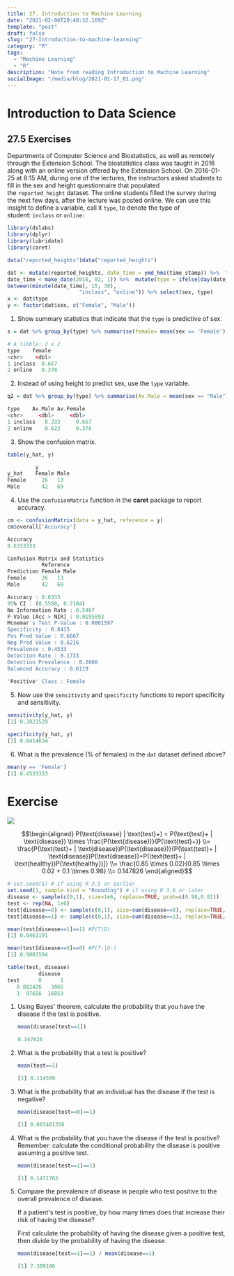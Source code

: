 ```yaml
---
title: 27. Introduction to Machine Learning
date: "2021-02-06T20:40:32.169Z"
template: "post"
draft: false
slug: "27-Introduction-to-machine-learning"
category: "R"
tags:
  - "Machine Learning"
  - "R"
description: "Note from reading Introduction to Machine Learning"
socialImage: "/media/blog/2021-01-17_01.png"
---
```



# Introduction to Data Science

## 27.5 Exercises

Departments of Computer Science and Biostatistics, as well as remotely through the Extension School. The biostatistics class was taught in 2016 along with an online version offered by the Extension School. On 2016-01-25 at 8:15 AM, during one of the lectures, the instructors asked students to fill in the sex and height questionnaire that populated the `reported_height` dataset. The online students filled the survey during the next few days, after the lecture was posted online. We can use this insight to define a variable, call it `type`, to denote the type of student: `inclass` or `online`:

```r
library(dslabs)
library(dplyr)
library(lubridate)
library(caret)

data("reported_heights")data("reported_heights")

dat <- mutate(reported_heights, date_time = ymd_hms(time_stamp)) %>%  filter(date_time >= make_date(2016, 01, 25) &            
date_time < make_date(2016, 02, 1)) %>%  mutate(type = ifelse(day(date_time) == 25 & hour(date_time) == 8 &                          
between(minute(date_time), 15, 30),
                       "inclass", "online")) %>% select(sex, type)
x <- dat$type
y <- factor(dat$sex, c("Female", "Male"))
```

1. Show summary statistics that indicate that the `type` is predictive of sex.

```r
s = dat %>% group_by(type) %>% summarise(female= mean(sex == 'Female'))
```

```r
# A tibble: 2 x 2  
type    female  
<chr>    <dbl>
1 inclass  0.667
2 online   0.378
```

2. Instead of using height to predict sex, use the `type` variable.

```r
q2 = dat %>% group_by(type) %>% summarise(Av.Male = mean(sex == "Male"), Av.Female = mean(sex == "Female"))
```

```r
type    Av.Male Av.Female  
<chr>     <dbl>     <dbl>
1 inclass   0.333     0.667
2 online    0.622     0.378
```

3. Show the confusion matrix.

```r
table(y_hat, y)
```

```r
         y
y_hat    Female Male  
Female     26   13  
Male       42   69
```

4. Use the `confusionMatrix` function in the **caret** package to report accuracy.

```r
cm <- confusionMatrix(data = y_hat, reference = y)
cm$overall['Accuracy']
```

```r
Accuracy 
0.6333333
```

```r
Confusion Matrix and Statistics
           Reference
Prediction Female Male    
Female     26   13    
Male       42   69                                                         

Accuracy : 0.6333                           
95% CI : (0.5508, 0.7104)    
No Information Rate : 0.5467              
P-Value [Acc > NIR] : 0.0195893                                                                   Kappa : 0.2323                                                     
Mcnemar's Test P-Value : 0.0001597                                                             Sensitivity : 0.3824                      
Specificity : 0.8415                   
Pos Pred Value : 0.6667                   
Neg Pred Value : 0.6216                       
Prevalence : 0.4533                   
Detection Rate : 0.1733             
Detection Prevalence : 0.2600                
Balanced Accuracy : 0.6119    
                                                       
'Positive' Class : Female
```

5. Now use the `sensitivity` and `specificity` functions to report specificity and sensitivity.

```r
sensitivity(y_hat, y)
[1] 0.3823529

specificity(y_hat, y)
[1] 0.8414634
```

6. What is the prevalence (% of females) in the `dat` dataset defined above?

```r
mean(y == 'Female')
[1] 0.4533333
```

# Exercise

![](/media/blog/intro-ds/27-8.png)

$$\begin{aligned}
P(\text{disease} | \text{test}+) = P(\text{test}+ | \text{disease}) \times \frac{P(\text{disease})}{P(\text{test}+)} 
\\= \frac{P(\text{test}+ | \text{disease})P(\text{disease})}{P(\text{test}+ | \text{disease})P(\text{disease})+P(\text{test}+ | \text{healthy})P(\text{healthy})]} \\= \frac{0.85 \times 0.02}{0.85 \times 0.02 + 0.1 \times 0.98} 
\\= 0.147826
\end{aligned}$$

```r
# set.seed(1) # if using R 3.5 or earlier
set.seed(1, sample.kind = "Rounding") # if using R 3.6 or later
disease <- sample(c(0,1), size=1e6, replace=TRUE, prob=c(0.98,0.02))
test <- rep(NA, 1e6)
test[disease==0] <- sample(c(0,1), size=sum(disease==0), replace=TRUE, prob=c(0.90,0.10))
test[disease==1] <- sample(c(0,1), size=sum(disease==1), replace=TRUE, prob=c(0.15, 0.85))
```

```r
mean(test[disease==1]==1) #P(T|D)
[1] 0.8461191

mean(test[disease==0]==0) #P(T-|D-)
[1] 0.9003594
```

```r
table(test, disease)
          disease
test      0      1
   0 882426   3065
   1  97656  16853
```

1. Using Bayes' theorem, calculate the probability that you have the disease if the test is positive.

    ```r
    mean(disease[test==1])
    ```

    ```r
    0.147826
    ```

2. What is the probability that a test is positive?

    ```r
    mean(test==1)
    ```

    ```r
    [1] 0.114509
    ```

3. What is the probability that an individual has the disease if the test is negative?

    ```r
    mean(disease[test==0]==1)
    ```

    ```r
    [1] 0.003461356
    ```

4. What is the probability that you have the disease if the test is positive?
Remember: calculate the conditional probability the disease is positive assuming a positive test.

    ```r
    mean(disease[test==1]==1)
    ```

    ```r
    [1] 0.1471762
    ```

5. Compare the prevalence of disease in people who test positive to the overall prevalence of disease.

    If a patient's test is positive, by how many times does that increase their risk of having the disease?

    First calculate the probability of having the disease given a positive test, then divide by the probability of having the disease.

    ```r
    mean(disease[test==1]==1) / mean(disease==1)
    ```

    ```r
    [1] 7.389106
    ```
